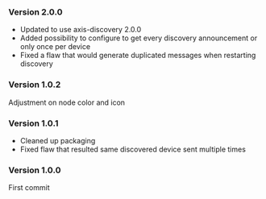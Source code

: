 ### Version 2.0.0
* Updated to use axis-discovery 2.0.0
* Added possibility to configure to get every discovery announcement or only once per device
* Fixed a flaw that would generate duplicated messages when restarting discovery

### Version 1.0.2
Adjustment on node color and icon

### Version 1.0.1
* Cleaned up packaging
* Fixed flaw that resulted same discovered device sent multiple times

### Version 1.0.0
First commit


